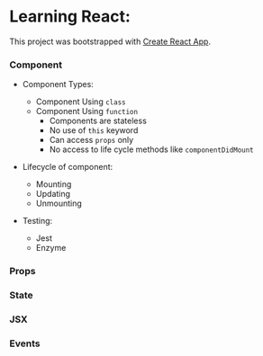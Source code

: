 # Learning React:

This project was bootstrapped with [Create React App](https://github.com/facebookincubator/create-react-app).

### Component

* Component Types:
    * Component Using ` class `
    * Component Using ` function `
        - Components are stateless
        - No use of ` this ` keyword
        - Can access ` props ` only
        - No access to life cycle methods like ` componentDidMount `

* Lifecycle of component:
    * Mounting
    * Updating
    * Unmounting

* Testing:
    * Jest
    * Enzyme


### Props

### State

### JSX

### Events
